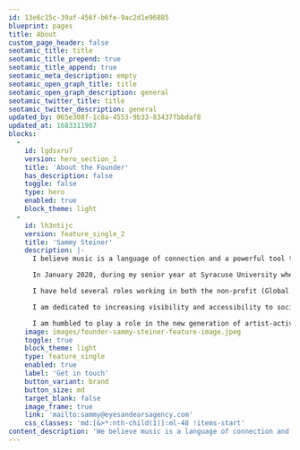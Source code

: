 ```yaml
---
id: 13e6c15c-39af-456f-b6fe-9ac2d1e96885
blueprint: pages
title: About
custom_page_header: false
seotamic_title: title
seotamic_title_prepend: true
seotamic_title_append: true
seotamic_meta_description: empty
seotamic_open_graph_title: title
seotamic_open_graph_description: general
seotamic_twitter_title: title
seotamic_twitter_description: general
updated_by: 065e308f-1c8a-4553-9b33-83437fbbdaf8
updated_at: 1683311967
blocks:
  -
    id: lgdsxru7
    version: hero_section_1
    title: 'About the Founder'
    has_description: false
    toggle: false
    type: hero
    enabled: true
    block_theme: light
  -
    id: lh3ntijc
    version: feature_single_2
    title: 'Sammy Steiner'
    description: |-
      I believe music is a language of connection and a powerful tool to spread waves of change.

      In January 2020, during my senior year at Syracuse University where I studied the music business in the Bandier Program, I founded The Eyes & Ears Agency. Here, I discovered the opportunity to marry my passion for music with my love of social impact work.

      I have held several roles working in both the non-profit (Global Inheritance) and for-profit (Nvak Collective) sectors of the industry, amplifying creative activism and supporting the careers of female, non-binary, and LGBTQ+ artists in emerging markets respectively. I bring both these perspectives to my work at The Eyes & Ears Agency, creating social impact partnerships that are scalable, impactful, and educational.

      I am dedicated to increasing visibility and accessibility to social impact resources within the music and entertainment industries.

      I am humbled to play a role in the new generation of artist-activists who are directly engaged in the change they want to see in the world.
    image: images/founder-sammy-steiner-feature-image.jpeg
    toggle: true
    block_theme: light
    type: feature_single
    enabled: true
    label: 'Get in touch'
    button_variant: brand
    button_size: md
    target_blank: false
    image_frame: true
    link: 'mailto:sammy@eyesandearsagency.com'
    css_classes: 'md:[&>*:nth-child(1)]:ml-48 !items-start'
content_description: 'We believe music is a language of connection and a powerful tool to spread waves of change.'
---
```

